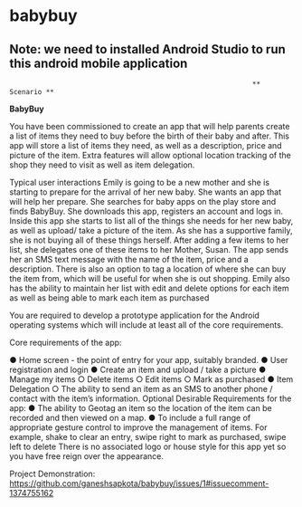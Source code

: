 # babybuy
## Note: we need to installed Android Studio to run this android mobile application
                                                                ** Scenario **
**BabyBuy**

You have been commissioned to create an app that will help parents create a list of items they need to buy
before the birth of their baby and after. This app will store a list of items they need, as well as a description,
price and picture of the item. Extra features will allow optional location tracking of the shop they need to visit as
well as item delegation.

Typical user interactions
Emily is going to be a new mother and she is starting to prepare for the arrival of her new baby. She wants an
app that will help her prepare. She searches for baby apps on the play store and finds BabyBuy.
She downloads this app, registers an account and logs in. Inside this app she starts to list all of the things she
needs for her new baby, as well as upload/ take a picture of the item. As she has a supportive family, she is not
buying all of these things herself. After adding a few items to her list, she delegates one of these items to her
Mother, Susan. The app sends her an SMS text message with the name of the item, price and a description.
There is also an option to tag a location of where she can buy the item from, which will be useful for when she
is out shopping. Emily also has the ability to maintain her list with edit and delete options for each item as well
as being able to mark each item as purchased

You are required to develop a prototype application for the Android operating systems which will include at
least all of the core requirements.

Core requirements of the app:

● Home screen - the point of entry for your app, suitably branded.
● User registration and login
● Create an item and upload / take a picture
● Manage my items
○ Delete items
○ Edit items
○ Mark as purchased
● Item Delegation
○ The ability to send an item as an SMS to another phone / contact with the item’s information.
Optional Desirable Requirements for the app:
● The ability to Geotag an item so the location of the item can be recorded and then viewed on a map.
● To include a full range of appropriate gesture control to improve the management of items. For
example, shake to clear an entry, swipe right to mark as purchased, swipe left to delete
There is no associated logo or house style for this app yet so you have free reign over the appearance.


Project Demonstration:
https://github.com/ganeshsapkota/babybuy/issues/1#issuecomment-1374755162
